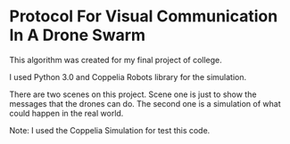 # Protocol For Visual Communication In A Drone Swarm

This algorithm was created for my final project of college.

I used Python 3.0 and Coppelia Robots library for the simulation.

There are two scenes on this project. Scene one is just to show the messages that the drones can do.
The second one is a simulation of what could happen in the real world.

Note: I used the Coppelia Simulation for test this code. 
